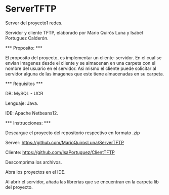 # ServerTFTP
Server del proyecto1 redes.

Servidor y cliente TFTP, elaborado por Mario Quirós Luna y Isabel Portuguez Calderón.

 *** Proposito: ***
 
 
El proposito del proyecto, es implementar un cliente-servidor.
En el cual se envian imagenes desde el cliente y se almacenan en una carpeta con el nombre del usuario en el servidor.
Asi mismo el cliente puede solicitar al servidor alguna de las imagenes que este tiene almacenadas en su carpeta.


*** Requisitos ***


DB: MySQL - UCR


Lenguaje: Java.


IDE: Apache Netbeans12.


*** Instrucciones: ***


Descargue el proyecto del repositorio respectivo en formato .zip

Server: https://github.com/MarioQuirosLuna/ServerTFTP


Cliente: https://github.com/IsaPortuguez/ClientTFTP

Descomprima los archivos.

Abra los proyectos en el IDE.

Al abrir el servidor, añada las librerias que se encuentran en la carpeta lib del proyecto.
